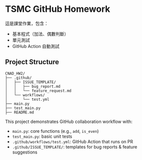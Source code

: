 # TSMC GitHub Homework

這是課堂作業，包含：
- 基本程式（加法、偶數判斷）
- 單元測試
- GitHub Action 自動測試

## Project Structure

```
CNAD_HW2/
├── .github/
│   ├── ISSUE_TEMPLATE/
│   │   ├── bug_report.md
│   │   └── feature_request.md
│   └── workflows/
│       └── test.yml
├── main.py
├── test_main.py
├── README.md
```


This project demonstrates GitHub collaboration workflow with:

- `main.py`: core functions (e.g., `add`, `is_even`)
- `test_main.py`: basic unit tests
- `.github/workflows/test.yml`: GitHub Action that runs on PR
- `.github/ISSUE_TEMPLATE/`: templates for bug reports & feature suggestions
